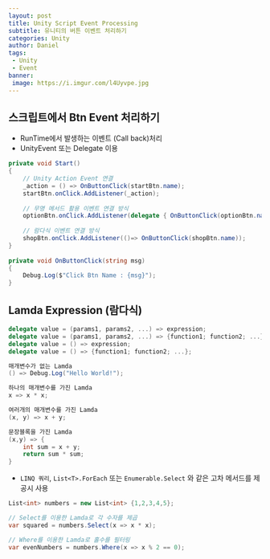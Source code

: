```yaml
---
layout: post
title: Unity Script Event Processing
subtitle: 유니티의 버튼 이벤트 처리하기
categories: Unity
author: Daniel
tags: 
 - Unity
 - Event
banner:
 image: https://i.imgur.com/l4Uyvpe.jpg
---
```


스크립트에서 Btn Event 처리하기
--

- RunTime에서 발생하는 이벤트 (Call back)처리
- UnityEvent 또는 Delegate 이용

```csharp
private void Start()  
{  
	// Unity Action Event 연결  
	_action = () => OnButtonClick(startBtn.name);  
	startBtn.onClick.AddListener(_action);  
	  
	// 무명 메서드 활용 이벤트 연결 방식  
	optionBtn.onClick.AddListener(delegate { OnButtonClick(optionBtn.name);});  
	  
	// 람다식 이벤트 연결 방식  
	shopBtn.onClick.AddListener(()=> OnButtonClick(shopBtn.name));  
}  
  
private void OnButtonClick(string msg)  
{  
	Debug.Log($"Click Btn Name : {msg}");  
}
```

## Lamda Expression (람다식)
```csharp
delegate value = (params1, params2, ...) => expression;
delegate value = (params1, params2, ...) => {function1; function2; ...};
delegate value = () => expression;
delegate value = () => {function1; function2; ...};
```

```csharp
매개변수가 없는 Lamda
() => Debug.Log("Hello World!");

하나의 매개변수를 가진 Lamda
x => x * x;

여러개의 매개변수를 가진 Lamda
(x, y) => x + y;

문장블록을 가진 Lamda
(x,y) => {
	int sum = x + y;
	return sum * sum;
}
```

- `LINQ 쿼리`, `List<T>.ForEach` 또는 `Enumerable.Select` 와 같은 고차 메서드를 제공시 사용

```csharp
List<int> numbers = new List<int> {1,2,3,4,5};

// Select를 이용한 Lamda로 각 수자를 제곱
var squared = numbers.Select(x => x * x);

// Where를 이용한 Lamda로 홀수를 필터링
var evenNumbers = numbers.Where(x => x % 2 == 0);
```
